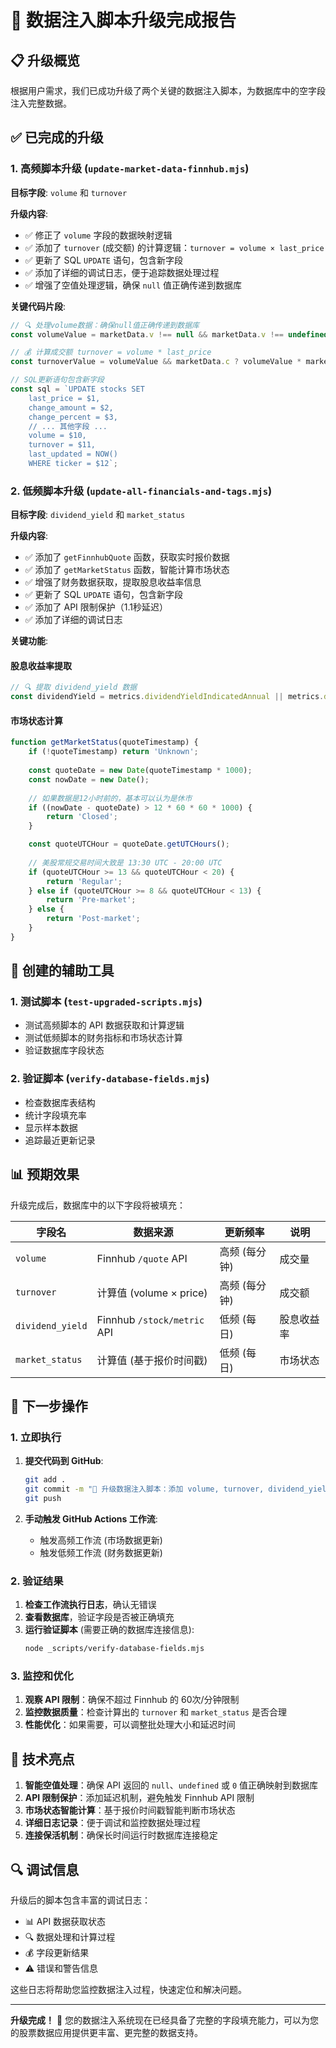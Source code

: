 # 🚀 数据注入脚本升级完成报告

## 📋 升级概览

根据用户需求，我们已成功升级了两个关键的数据注入脚本，为数据库中的空字段注入完整数据。

## ✅ 已完成的升级

### 1. 高频脚本升级 (`update-market-data-finnhub.mjs`)

**目标字段**: `volume` 和 `turnover`

**升级内容**:
- ✅ 修正了 `volume` 字段的数据映射逻辑
- ✅ 添加了 `turnover` (成交额) 的计算逻辑：`turnover = volume × last_price`
- ✅ 更新了 SQL `UPDATE` 语句，包含新字段
- ✅ 添加了详细的调试日志，便于追踪数据处理过程
- ✅ 增强了空值处理逻辑，确保 `null` 值正确传递到数据库

**关键代码片段**:
```javascript
// 🔍 处理volume数据：确保null值正确传递到数据库
const volumeValue = marketData.v !== null && marketData.v !== undefined ? marketData.v : null;

// 💰 计算成交额 turnover = volume * last_price
const turnoverValue = volumeValue && marketData.c ? volumeValue * marketData.c : null;

// SQL更新语句包含新字段
const sql = `UPDATE stocks SET 
    last_price = $1, 
    change_amount = $2,
    change_percent = $3, 
    // ... 其他字段 ...
    volume = $10,
    turnover = $11,
    last_updated = NOW() 
    WHERE ticker = $12`;
```

### 2. 低频脚本升级 (`update-all-financials-and-tags.mjs`)

**目标字段**: `dividend_yield` 和 `market_status`

**升级内容**:
- ✅ 添加了 `getFinnhubQuote` 函数，获取实时报价数据
- ✅ 添加了 `getMarketStatus` 函数，智能计算市场状态
- ✅ 增强了财务数据获取，提取股息收益率信息
- ✅ 更新了 SQL `UPDATE` 语句，包含新字段
- ✅ 添加了 API 限制保护（1.1秒延迟）
- ✅ 添加了详细的调试日志

**关键功能**:

#### 股息收益率提取
```javascript
// 🔍 提取 dividend_yield 数据
const dividendYield = metrics.dividendYieldIndicatedAnnual || metrics.dividendYield || null;
```

#### 市场状态计算
```javascript
function getMarketStatus(quoteTimestamp) {
    if (!quoteTimestamp) return 'Unknown';
    
    const quoteDate = new Date(quoteTimestamp * 1000);
    const nowDate = new Date();
    
    // 如果数据是12小时前的，基本可以认为是休市
    if ((nowDate - quoteDate) > 12 * 60 * 60 * 1000) {
        return 'Closed';
    }

    const quoteUTCHour = quoteDate.getUTCHours();
    
    // 美股常规交易时间大致是 13:30 UTC - 20:00 UTC
    if (quoteUTCHour >= 13 && quoteUTCHour < 20) {
        return 'Regular';
    } else if (quoteUTCHour >= 8 && quoteUTCHour < 13) {
        return 'Pre-market';
    } else {
        return 'Post-market';
    }
}
```

## 🔧 创建的辅助工具

### 1. 测试脚本 (`test-upgraded-scripts.mjs`)
- 测试高频脚本的 API 数据获取和计算逻辑
- 测试低频脚本的财务指标和市场状态计算
- 验证数据库字段状态

### 2. 验证脚本 (`verify-database-fields.mjs`)
- 检查数据库表结构
- 统计字段填充率
- 显示样本数据
- 追踪最近更新记录

## 📊 预期效果

升级完成后，数据库中的以下字段将被填充：

| 字段名 | 数据来源 | 更新频率 | 说明 |
|--------|----------|----------|------|
| `volume` | Finnhub `/quote` API | 高频 (每分钟) | 成交量 |
| `turnover` | 计算值 (volume × price) | 高频 (每分钟) | 成交额 |
| `dividend_yield` | Finnhub `/stock/metric` API | 低频 (每日) | 股息收益率 |
| `market_status` | 计算值 (基于报价时间戳) | 低频 (每日) | 市场状态 |

## 🚀 下一步操作

### 1. 立即执行
1. **提交代码到 GitHub**:
   ```bash
   git add .
   git commit -m "🚀 升级数据注入脚本：添加 volume, turnover, dividend_yield, market_status 字段支持"
   git push
   ```

2. **手动触发 GitHub Actions 工作流**:
   - 触发高频工作流 (市场数据更新)
   - 触发低频工作流 (财务数据更新)

### 2. 验证结果
1. **检查工作流执行日志**，确认无错误
2. **查看数据库**，验证字段是否被正确填充
3. **运行验证脚本** (需要正确的数据库连接信息):
   ```bash
   node _scripts/verify-database-fields.mjs
   ```

### 3. 监控和优化
1. **观察 API 限制**：确保不超过 Finnhub 的 60次/分钟限制
2. **监控数据质量**：检查计算出的 `turnover` 和 `market_status` 是否合理
3. **性能优化**：如果需要，可以调整批处理大小和延迟时间

## 🎯 技术亮点

1. **智能空值处理**：确保 API 返回的 `null`、`undefined` 或 `0` 值正确映射到数据库
2. **API 限制保护**：添加延迟机制，避免触发 Finnhub API 限制
3. **市场状态智能计算**：基于报价时间戳智能判断市场状态
4. **详细日志记录**：便于调试和监控数据处理过程
5. **连接保活机制**：确保长时间运行时数据库连接稳定

## 🔍 调试信息

升级后的脚本包含丰富的调试日志：
- 📊 API 数据获取状态
- 🔍 数据处理和计算过程
- 💰 字段更新结果
- ⚠️ 错误和警告信息

这些日志将帮助您监控数据注入过程，快速定位和解决问题。

---

**升级完成！** 🎉 您的数据注入系统现在已经具备了完整的字段填充能力，可以为您的股票数据应用提供更丰富、更完整的数据支持。